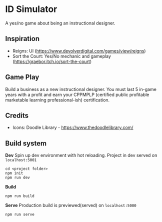# ID Simulator
A yes/no game about being an instructional designer.

## Inspiration

- Reigns: UI (https://www.devolverdigital.com/games/view/reigns)
- Sort the Court: Yes/No mechanic and gameplay (https://graebor.itch.io/sort-the-court)

## Game Play

Build a business as a new instructional designer. You must last 5 in-game years with a profit and earn your CPPMPLP (certified public profitable marketable learning professional-ish) certification.

## Credits

- Icons: Doodle Library - https://www.thedoodlelibrary.com/

## Build system

__Dev__
Spin up dev environment with hot reloading. Project in dev served on `localhost:5001`

```
cd <project folder>
npm init
npm run dev
```

__Build__

```
npm run build
```

__Serve__
Production build is previewed(served) on `localhost:5000`

```
npm run serve
```

